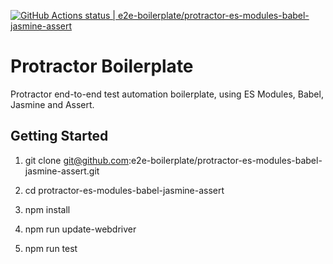 [![GitHub Actions status | e2e-boilerplate/protractor-es-modules-babel-jasmine-assert](https://github.com/e2e-boilerplate/protractor-es-modules-babel-jasmine-assert/workflows/protractor-es-modules-babel-jasmine-assert/badge.svg)](https://github.com/e2e-boilerplate/protractor-es-modules-babel-jasmine-assert/actions?workflow=protractor-es-modules-babel-jasmine-assert)

# Protractor Boilerplate

Protractor end-to-end test automation boilerplate, using ES Modules, Babel, Jasmine and Assert.

## Getting Started

1. git clone git@github.com:e2e-boilerplate/protractor-es-modules-babel-jasmine-assert.git

2. cd protractor-es-modules-babel-jasmine-assert

3. npm install

4. npm run update-webdriver

5. npm run test
